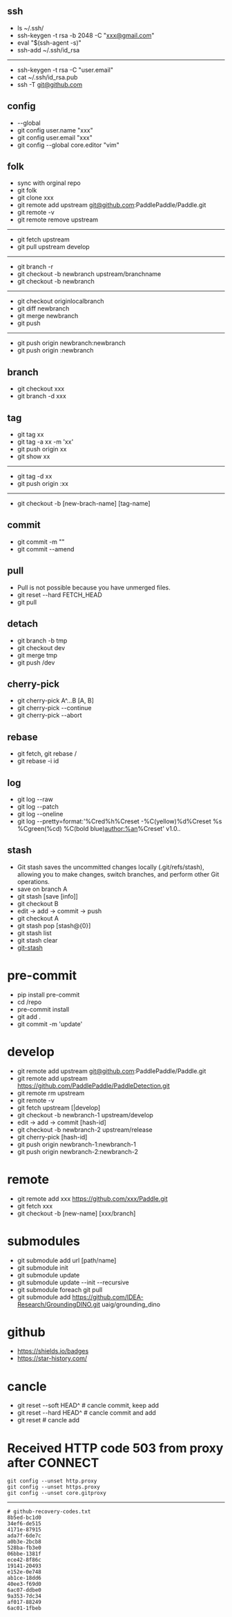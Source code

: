 
## ssh
- ls ~/.ssh/
- ssh-keygen -t rsa -b 2048 -C "xxx@gmail.com"
- eval "$(ssh-agent -s)"
- ssh-add ~/.ssh/id_rsa
---
- ssh-keygen -t rsa -C "user.email"
- cat ~/.ssh/id_rsa.pub
- ssh -T git@github.com


## config 
- --global
- git config user.name "xxx"
- git config user.email "xxx"
- git config --global core.editor "vim"

## folk
- sync with orginal repo
- git folk 
- git clone xxx
- git remote add upstream git@github.com:PaddlePaddle/Paddle.git
- git remote -v
- git remote remove upstream

---
- git fetch upstream
- git pull upstream develop
---
- git branch -r
- git checkout -b newbranch upstream/branchname
- git checkout -b newbranch
---
- git checkout originlocalbranch
- git diff newbranch
- git merge newbranch
- git push 

---
- git push origin newbranch:newbranch
- git push origin :newbranch

## branch
- git checkout xxx
- git branch -d xxx

## tag
- git tag xx
- git tag -a xx -m 'xx'
- git push origin xx
- git show xx
---
- git tag -d xx
- git push origin :xx
---
- git checkout -b [new-brach-name] [tag-name]

## commit
- git commit -m ""
- git commit --amend


## pull
- Pull is not possible because you have unmerged files.
- git reset --hard FETCH_HEAD
- git pull


## detach
- git branch -b tmp
- git checkout dev
- git merge tmp
- git push /dev


## cherry-pick
 - git cherry-pick A^...B  [A, B]
 - git cherry-pick --continue
 - git cherry-pick --abort


## rebase
- git fetch,  git rebase <remote>/<branch>
- git rebase -i  id  


## log
- git log --raw
- git log --patch
- git log --oneline
- git log --pretty=format:'%Cred%h%Creset -%C(yellow)%d%Creset %s %Cgreen(%cd) %C(bold blue)<author:%an>%Creset' v1.0..


## stash
- Git stash saves the uncommitted changes locally (.git/refs/stash), allowing you to make changes, switch branches, and perform other Git operations.
- save on branch A
- git stash [save [info]]
- git checkout B
- edit -> add -> commit -> push 
- git checkout A
- git stash pop [stash@{0}]
- git stash list
- git stash clear
- [git-stash](https://opensource.com/article/21/4/git-stash)
	


# pre-commit
- pip install pre-commit
- cd /repo
- pre-commit install
- git add . 
- git commit -m 'update'


# develop
- git remote add upstream git@github.com:PaddlePaddle/Paddle.git
- git remote add upstream https://github.com/PaddlePaddle/PaddleDetection.git
- git remote rm upstream
- git remote -v
- git fetch upstream [|develop]
- git checkout -b newbranch-1 upstream/develop
- edit -> add -> commit [hash-id]
- git checkout -b newbranch-2 upstream/release
- git cherry-pick [hash-id]
- git push origin newbranch-1:newbranch-1
- git push origin newbranch-2:newbranch-2


# remote
- git remote add xxx https://github.com/xxx/Paddle.git 
- git fetch xxx 
- git checkout -b [new-name] [xxx/branch]



# submodules
- git submodule add url [path/name]
- git submodule init
- git submodule update
- git submodule update --init --recursive
- git submodule foreach git pull
- git submodule add https://github.com/IDEA-Research/GroundingDINO.git uaig/grounding_dino



# github
- https://shields.io/badges
- https://star-history.com/



# cancle
- git reset --soft HEAD^   # cancle commit, keep add 
- git reset --hard HEAD^   # cancle commit and add
- git reset                # cancle add


# Received HTTP code 503 from proxy after CONNECT
```
git config --unset http.proxy
git config --unset https.proxy
git config --unset core.gitproxy
```

---

```
# github-recovery-codes.txt
8b5ed-bc1d0
34ef6-de515
4171e-87915
ada7f-6de7c
a0b3e-2bcb8
528ba-fb3e0
06bbe-1381f
ece42-8f86c
19141-20493
e152e-0e748
ab1ce-18dd6
40ee3-f69d0
6ac07-ddbe0
9a353-7dc34
af017-88249
6ac01-1fbeb
```
